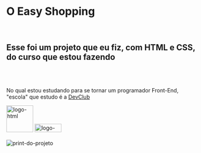 <h1><br>O Easy Shopping</br></h1>
<br>
<h2>Esse foi um projeto que eu fiz, com HTML e CSS, do curso que estou fazendo</h2>
<br>
<br>
<p>No qual estou estudando para se tornar um programador Front-End, "escola" que estudo é a <a href="https://rodolfomori.com.br/devclub" target="_blank">DevClub</a></p>
<div>
 <img src="https://img.shields.io/badge/HTML5-E34F26.svg?style=for-the-badge&logo=HTML5&logoColor=white" alt="logo-html" width="70px" />
 <img src="https://img.shields.io/badge/CSS3-1572B6.svg?style=for-the-badge&logo=CSS3&logoColor=white" alt="logo-css" width="70px" height="22px" />
</div>
<br/>
<img src="https://github.com/andersonpontes88/Projeto-Easy-Shopping-/blob/main/assets/Desktop%20easy%201.png?raw=true" alt="print-do-projeto" />
<img src=""/>
